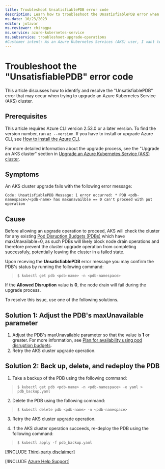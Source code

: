 ```yaml
---
title: Troubleshoot UnsatisfiablePDB error code
description: Learn how to troubleshoot the UnsatisfiablePDB error when you try to upgrade an Azure Kubernetes Service (AKS) cluster.
ms.date: 10/23/2023
editor: jotavar
ms.reviewer: chiragpa
ms.service: azure-kubernetes-service
ms.subservice: troubleshoot-upgrade-operations
#Customer intent: As an Azure Kubernetes Services (AKS) user, I want to troubleshoot an Azure Kubernetes Service cluster upgrade that failed because of a UnsatisfiablePDB error so that I can upgrade the cluster successfully.
---
```


# Troubleshoot the "UnsatisfiablePDB" error code

This article discusses how to identify and resolve the "UnsatisfiablePDB" error that may occur when trying to upgrade an Azure Kubernetes Service (AKS) cluster.

## Prerequisites

This article requires Azure CLI version 2.53.0 or a later version. To find the version number, run `az --version`. If you have to install or upgrade Azure CLI, see [How to install the Azure CLI](/cli/azure/install-azure-cli).

For more detailed information about the upgrade process, see the "Upgrade an AKS cluster" section in [Upgrade an Azure Kubernetes Service (AKS) cluster](/azure/aks/upgrade-cluster#upgrade-an-aks-cluster).

## Symptoms

An AKS cluster upgrade fails with the following error message:

`Code: UnsatisfiablePDB
Message: 1 error occurred:
        * PDB <pdb-namespace>/<pdb-name> has maxunavailble == 0 can't proceed with put operation`

## Cause

Before allowing an upgrade operation to proceed, AKS will check the cluster for any existing [Pod Disruption Budgets (PDBs)](https://kubernetes.io/docs/concepts/workloads/pods/disruptions/#pod-disruption-budgets) which have maxUnavailable=0, as such PDBs will likely block node drain operations and therefore prevent the cluster upgrade operation from completing successfuly, potentially leaving the cluster in a failed state.

Upon receving the **UnsatisfiablePDB** error message you may confirm the PDB's status by running the following command:

> ```console
> $ kubectl get pdb <pdb-name> -n <pdb-namespace>
> ```

If the **Allowed Disruption** value is **0**, the node drain will fail during the upgrade process.

To resolve this issue, use one of the following solutions.

## Solution 1: Adjust the PDB's maxUnavailable parameter

1. Adjust the PDB's maxUnavailable parameter so that the value is **1** or greater. For more information, see [Plan for availability using pod disruption budgets](/azure/aks/operator-best-practices-scheduler#plan-for-availability-using-pod-disruption-budgets).
2. Retry the AKS cluster upgrade operation.

## Solution 2: Back up, delete, and redeploy the PDB

1. Take a backup of the PDB using the following command:

> ```console
> $ kubectl get pdb <pdb-name> -n <pdb-namespace> -o yaml > pdb_backup.yaml
> ```

2. Delete the PDB using the following command:

> ```console
> $ kubectl delete pdb <pdb-name> -n <pdb-namespace>
> ```

3. Retry the AKS cluster upgrade operation.

4. If the AKS cluster operation succeeds, re-deploy the PDB using the following command:

> ```console
> $ kubectl apply -f pdb_backup.yaml
> ```

[!INCLUDE [Third-party disclaimer](../../includes/third-party-disclaimer.md)]

[!INCLUDE [Azure Help Support](../../includes/azure-help-support.md)]
